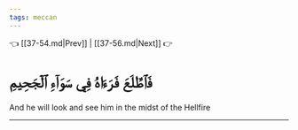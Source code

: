 ```yaml
---
tags: meccan
---
```


👈 [[37-54.md|Prev]] | [[37-56.md|Next]] 👉

# فَٱطَّلَعَ فَرَءَاهُ فِي سَوَآءِ ٱلۡجَحِيمِ

And he will look and see him in the midst of the Hellfire

---

